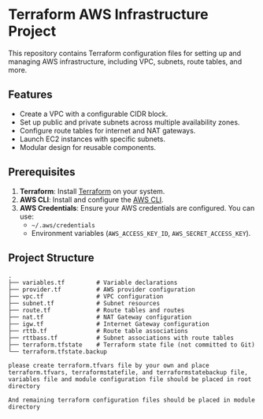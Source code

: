 # Terraform AWS Infrastructure Project

This repository contains Terraform configuration files for setting up and managing AWS infrastructure, including VPC, subnets, route tables, and more.

## Features

- Create a VPC with a configurable CIDR block.
- Set up public and private subnets across multiple availability zones.
- Configure route tables for internet and NAT gateways.
- Launch EC2 instances with specific subnets.
- Modular design for reusable components.

## Prerequisites

1. **Terraform**: Install [Terraform](https://www.terraform.io/downloads) on your system.
2. **AWS CLI**: Install and configure the [AWS CLI](https://docs.aws.amazon.com/cli/latest/userguide/install-cliv2.html).
3. **AWS Credentials**: Ensure your AWS credentials are configured. You can use:
   - `~/.aws/credentials`
   - Environment variables (`AWS_ACCESS_KEY_ID`, `AWS_SECRET_ACCESS_KEY`).

## Project Structure

```plaintext
.
├── variables.tf         # Variable declarations
├── provider.tf          # AWS provider configuration
├── vpc.tf               # VPC configuration
├── subnet.tf            # Subnet resources
├── route.tf             # Route tables and routes
├── nat.tf               # NAT Gateway configuration
├── igw.tf               # Internet Gateway configuration
├── rttb.tf              # Route table associations
├── rttbass.tf           # Subnet associations with route tables
├── terraform.tfstate    # Terraform state file (not committed to Git)
└── terraform.tfstate.backup

please create terraform.tfvars file by your own and place terraform.tfvars, terraformstatefile, and terraformstatebackup file, variables file and module configuration file should be placed in root directory

And remaining terraform configuration files should be placed in module directory 
